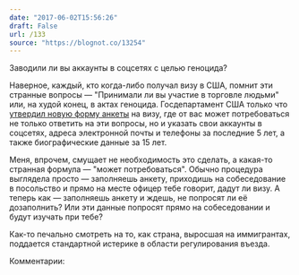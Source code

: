 ```yaml
---
date: "2017-06-02T15:56:26"
draft: False
url: /133
source: "https://blognot.co/13254"
---
```


Заводили ли вы аккаунты в соцсетях с целью геноцида?

Наверное, каждый, кто когда-либо получал визу в США, помнит эти странные вопросы — "Принимали ли вы участие в торговле людьми" или, на худой конец, в актах геноцида. Госдепартамент США только что[ утвердил новую форму анкеты](http://www.reuters.com/article/us-usa-immigration-visa-idUSKBN18R3F8) на визу, где от вас может потребоваться не только ответить на эти вопросы, но и указать свои аккаунты в соцсетях, адреса электронной почты и телефоны за последние 5 лет, а также биографические данные за 15 лет.

Меня, впрочем, смущает не необходимость это сделать, а какая-то странная формула — "может потребоваться". Обычно процедура выглядела просто — заполняешь анкету, приходишь на собеседование в посольство и прямо на месте офицер тебе говорит, дадут ли визу. А теперь как — заполняешь анкету и ждешь, не попросят ли её дозаполнить? Или эти данные попросят прямо на собеседовании и будут изучать при тебе?

Как-то печально смотреть на то, как страна, выросшая на иммигрантах, поддается стандартной истерике в области регулирования въезда.

Комментарии:
